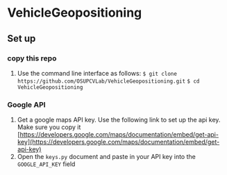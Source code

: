 # VehicleGeopositioning

## Set up
### copy this repo
1. Use the command line interface as follows:
`$ git clone https://github.com/OSUPCVLab/VehicleGeopositioning.git`
`$ cd VehicleGeopositioning`

### Google API
1. Get a google maps API key. Use the following link to set up the api key. Make sure you copy it
[https://developers.google.com/maps/documentation/embed/get-api-key](https://developers.google.com/maps/documentation/embed/get-api-key)
2. Open the `keys.py` document and paste in your API key into the `GOOGLE_API_KEY` field 

